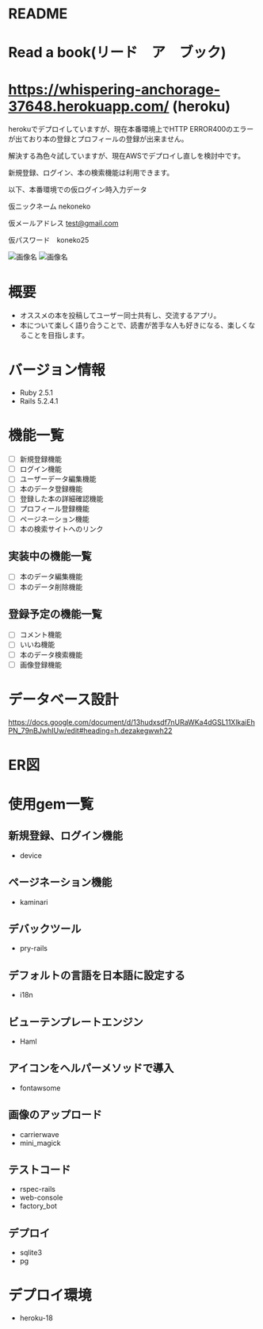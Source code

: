 # README

# Read a book(リード　ア　ブック)
# https://whispering-anchorage-37648.herokuapp.com/ (heroku)
herokuでデプロイしていますが、現在本番環境上でHTTP ERROR400のエラーが出ており本の登録とプロフィールの登録が出来ません。

解決する為色々試していますが、現在AWSでデプロイし直しを検討中です。

新規登録、ログイン、本の検索機能は利用できます。

以下、本番環境での仮ログイン時入力データ

仮ニックネーム nekoneko

仮メールアドレス test@gmail.com

仮パスワード　koneko25

![画像名](screencapture-localhost-3000-2021-03-17-23_57_17.png)
![画像名](screencapture-localhost-3000-books-new-2021-03-07-00_41_53.png)

# 概要
* オススメの本を投稿してユーザー同士共有し、交流するアプリ。
* 本について楽しく語り合うことで、読書が苦手な人も好きになる、楽しくなることを目指します。
# バージョン情報
* Ruby 2.5.1
* Rails 5.2.4.1
# 機能一覧

- [ ] 新規登録機能
- [ ] ログイン機能
- [ ] ユーザーデータ編集機能
- [ ] 本のデータ登録機能
- [ ] 登録した本の詳細確認機能
- [ ] プロフィール登録機能
- [ ] ページネーション機能
- [ ] 本の検索サイトへのリンク

## 実装中の機能一覧

- [ ] 本のデータ編集機能
- [ ] 本のデータ削除機能

## 登録予定の機能一覧

- [ ] コメント機能
- [ ] いいね機能
- [ ] 本のデータ検索機能
- [ ] 画像登録機能

# データベース設計
https://docs.google.com/document/d/13hudxsdf7nURaWKa4dGSL11XlkaiEhPN_79nBJwhIUw/edit#heading=h.dezakegwwh22

# ER図

# 使用gem一覧
## 新規登録、ログイン機能
* device
## ページネーション機能
* kaminari
## デバックツール
* pry-rails
## デフォルトの言語を日本語に設定する
* i18n
## ビューテンプレートエンジン
*  Haml
## アイコンをヘルパーメソッドで導入
* fontawsome
## 画像のアップロード
* carrierwave
* mini_magick
## テストコード
* rspec-rails
* web-console
* factory_bot
## デプロイ
* sqlite3
* pg
# デプロイ環境
* heroku-18
